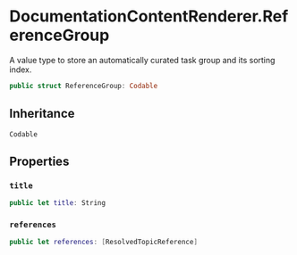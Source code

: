 # DocumentationContentRenderer.ReferenceGroup

A value type to store an automatically curated task group and its sorting index.

``` swift
public struct ReferenceGroup: Codable 
```

## Inheritance

`Codable`

## Properties

### `title`

``` swift
public let title: String
```

### `references`

``` swift
public let references: [ResolvedTopicReference]
```
